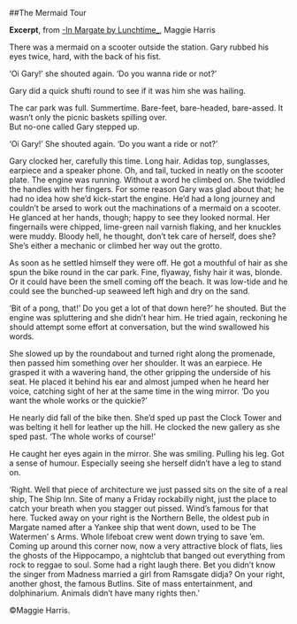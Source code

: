 ##The Mermaid Tour

**Excerpt**, from [-In Margate by Lunchtime_](https://maggieharris.co.uk/books/in-margate-by-lunchtime/), Maggie Harris

There was a mermaid on a scooter outside the station. Gary rubbed his eyes twice, hard, with the back of his fist.   

‘Oi Gary!’ she shouted again. ‘Do you wanna ride or not?’

Gary did a quick shufti round to see if it was him she was hailing.  

The car park was full. Summertime. Bare-feet, bare-headed, bare-assed. It wasn’t only the picnic baskets spilling over.   
But no-one called Gary stepped up.   

‘Oi Gary!’ She shouted again. ‘Do you want a ride or not?’   

Gary clocked her, carefully this time. Long hair. Adidas top, sunglasses, earpiece and a speaker phone. Oh, and tail, tucked in neatly on the scooter plate. The engine was running. Without a word he climbed on. She twiddled the handles with her fingers. For some reason Gary was glad about that; he had no idea how she’d kick-start the engine. He’d had a long journey and couldn’t be arsed to work out the machinations of a mermaid on a scooter. He glanced at her hands, though; happy to see they looked normal. Her fingernails were chipped, lime-green nail varnish flaking, and her knuckles were muddy. Bloody hell, he thought, don’t tek care of herself, does she? She’s either a mechanic or climbed her way out the grotto.

As soon as he settled himself they were off. He got a mouthful of hair as she spun the bike round in the car park. Fine, flyaway, fishy hair it was, blonde. Or it could have been the smell coming off the beach. It was low-tide and he could see the bunched-up seaweed left high and dry on the sand.

‘Bit of a pong, that!’ Do you get a lot of that down here?’ he shouted. But the engine was spluttering and she didn’t hear him. He tried again, reckoning he should attempt some effort at conversation, but the wind swallowed his words.

She slowed up by the roundabout and turned right along the promenade, then passed him something over her shoulder. It was an earpiece. He grasped it with a wavering hand, the other gripping the underside of his seat. He placed it behind his ear and almost jumped when he heard her voice, catching sight of her at the same time in the wing mirror.
‘Do you want the whole works or the quickie?’   

He nearly did fall of the bike then. She’d sped up past the Clock Tower and was belting it hell for leather up the hill.  He clocked the new gallery as she sped past.
‘The whole works of course!’   

He caught her eyes again in the mirror. She was smiling. Pulling his leg. Got a sense of humour. Especially seeing she herself didn’t have a leg to stand on.

‘Right. Well that piece of architecture we just passed sits on the site of a real ship, The Ship Inn. Site of many a Friday rockabilly night, just the place to catch your breath when you stagger out pissed. Wind’s famous for that here. Tucked away on your right is the Northern Belle, the oldest pub in Margate named after  a Yankee ship that went down, used to be The Watermen’ s Arms. Whole lifeboat crew went down trying to save ’em. Coming up around this corner now, now a very attractive block of flats, lies the ghosts of the Hippocampo, a nightclub that banged out everything from rock to reggae to soul. Some had a right laugh there. Bet you didn’t know the singer from Madness married a girl from Ramsgate didja? On your right, another ghost, the famous Butlins. Site of mass entertainment, and dolphinarium. Animals didn’t have many rights then.’ 

©Maggie Harris.




